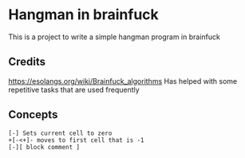 # Hangman in brainfuck
This is a project to write a simple hangman program in brainfuck

## Credits
https://esolangs.org/wiki/Brainfuck_algorithms Has helped with some repetitive tasks that are used frequently

## Concepts
```bf
[-] Sets current cell to zero
+[-<+]- moves to first cell that is -1
[-][ block comment ]
```